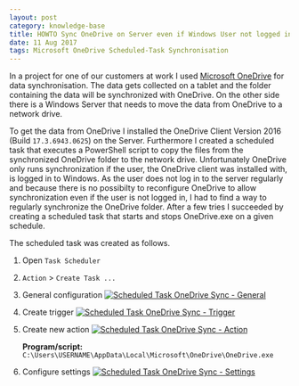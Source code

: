 ```yaml
---
layout: post
category: knowledge-base
title: HOWTO Sync OneDrive on Server even if Windows User not logged in
date: 11 Aug 2017
tags: Microsoft OneDrive Scheduled-Task Synchronisation
---
```


In a project for one of our customers at work I used [Microsoft OneDrive](https://onedrive.live.com) for data synchronisation. The data gets collected on a tablet and the folder containing the data will be synchronized with OneDrive. On the other side there is a Windows Server that needs to move the data from OneDrive to a network drive.

To get the data from OneDrive I installed the OneDrive Client Version 2016 (Build `17.3.6943.0625`) on the Server. Furthermore I created a scheduled task that executes a PowerShell script to copy the files from the synchronized OneDrive folder to the network drive. Unfortunately OneDrive only runs synchronization if the user, the OneDrive client was installed with, is logged in to Windows. As the user does not log in to the server regularly and because there is no possibilty to reconfigure OneDrive to allow synchronization even if the user is not logged in, I had to find a way to regularly synchronize the OneDrive folder. After a few tries I succeeded by creating a scheduled task that starts and stops OneDrive.exe on a given schedule.

The scheduled task was created as follows.

1. Open `Task Scheduler`
1. `Action` > `Create Task ...`
1. General configuration
    <a href="{{ site.url }}/assets/screenshots/2017-08-07_01_scheduledtask_onedrivesync_general.png"><img src="{{ site.url }}/assets/screenshots/2017-08-07_01_scheduledtask_onedrivesync_general.png" alt="Scheduled Task OneDrive Sync - General" /></a>

1. Create trigger
    <a href="{{ site.url }}/assets/screenshots/2017-08-07_02_scheduledtask_onedrivesync_trigger.png"><img src="{{ site.url }}/assets/screenshots/2017-08-07_02_scheduledtask_onedrivesync_trigger.png" alt="Scheduled Task OneDrive Sync - Trigger" /></a>

1. Create new action
    <a href="{{ site.url }}/assets/screenshots/2017-08-07_03_scheduledtask_onedrivesync_action.png"><img src="{{ site.url }}/assets/screenshots/2017-08-07_03_scheduledtask_onedrivesync_action.png" alt="Scheduled Task OneDrive Sync - Action" /></a>

    **Program/script:** `C:\Users\USERNAME\AppData\Local\Microsoft\OneDrive\OneDrive.exe`
1. Configure settings
    <a href="{{ site.url }}/assets/screenshots/2017-08-07_04_scheduledtask_onedrivesync_settings.png"><img src="{{ site.url }}/assets/screenshots/2017-08-07_04_scheduledtask_onedrivesync_settings.png" alt="Scheduled Task OneDrive Sync - Settings" /></a>
